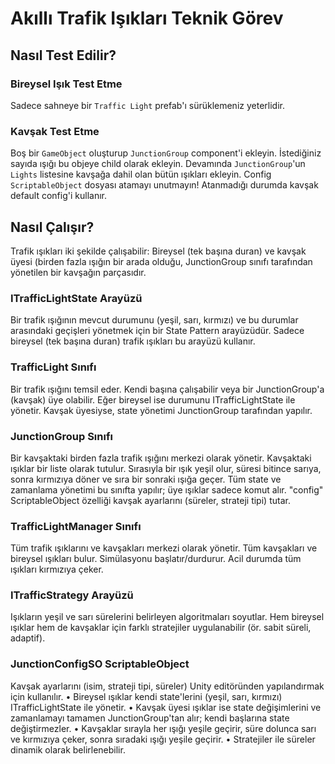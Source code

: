 # Akıllı Trafik Işıkları Teknik Görev
## Nasıl Test Edilir?
### Bireysel Işık Test Etme
Sadece sahneye bir `Traffic Light` prefab'ı sürüklemeniz yeterlidir.
### Kavşak Test Etme
Boş bir `GameObject` oluşturup `JunctionGroup` component'i ekleyin. İstediğiniz sayıda ışığı bu objeye child olarak ekleyin. Devamında `JunctionGroup`'un `Lights` listesine kavşağa dahil olan bütün ışıkları ekleyin. Config `ScriptableObject` dosyası atamayı unutmayın! Atanmadığı durumda kavşak default config'i kullanır.
## Nasıl Çalışır?	
Trafik ışıkları iki şekilde çalışabilir: Bireysel (tek başına duran) ve kavşak üyesi (birden fazla ışığın bir arada olduğu, JunctionGroup sınıfı tarafından yönetilen bir kavşağın parçasıdır.
### ITrafficLightState Arayüzü
Bir trafik ışığının mevcut durumunu (yeşil, sarı, kırmızı) ve bu durumlar arasındaki geçişleri yönetmek için bir State Pattern arayüzüdür. Sadece bireysel (tek başına duran) trafik ışıkları bu arayüzü kullanır.
### TrafficLight Sınıfı
Bir trafik ışığını temsil eder. Kendi başına çalışabilir veya bir JunctionGroup'a (kavşak) üye olabilir. Eğer bireysel ise durumunu ITrafficLightState ile yönetir. Kavşak üyesiyse, state yönetimi JunctionGroup tarafından yapılır.
### JunctionGroup Sınıfı
Bir kavşaktaki birden fazla trafik ışığını merkezi olarak yönetir. Kavşaktaki ışıklar bir liste olarak tutulur. Sırasıyla bir ışık yeşil olur, süresi bitince sarıya, sonra kırmızıya döner ve sıra bir sonraki ışığa geçer. Tüm state ve zamanlama yönetimi bu sınıfta yapılır; üye ışıklar sadece komut alır.
"config" ScriptableObject özelliği kavşak ayarlarını (süreler, strateji tipi) tutar.
### TrafficLightManager Sınıfı
Tüm trafik ışıklarını ve kavşakları merkezi olarak yönetir. Tüm kavşakları ve bireysel ışıkları bulur. Simülasyonu başlatır/durdurur. Acil durumda tüm ışıkları kırmızıya çeker.
### ITrafficStrategy Arayüzü
Işıkların yeşil ve sarı sürelerini belirleyen algoritmaları soyutlar. Hem bireysel ışıklar hem de kavşaklar için farklı stratejiler uygulanabilir (ör. sabit süreli, adaptif).
### JunctionConfigSO ScriptableObject
Kavşak ayarlarını (isim, strateji tipi, süreler) Unity editöründen yapılandırmak için kullanılır.
•	Bireysel ışıklar kendi state'lerini (yeşil, sarı, kırmızı) ITrafficLightState ile yönetir.
•	Kavşak üyesi ışıklar ise state değişimlerini ve zamanlamayı tamamen JunctionGroup'tan alır; kendi başlarına state değiştirmezler.
•	Kavşaklar sırayla her ışığı yeşile geçirir, süre dolunca sarı ve kırmızıya çeker, sonra sıradaki ışığı yeşile geçirir.
•	Stratejiler ile süreler dinamik olarak belirlenebilir.
